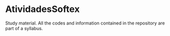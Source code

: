 # AtividadesSoftex
Study material. All the codes and information contained in the repository are part of a syllabus.
